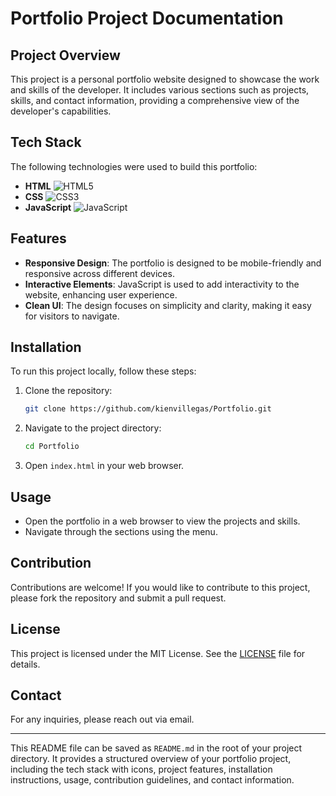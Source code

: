 # Portfolio Project Documentation

## Project Overview

This project is a personal portfolio website designed to showcase the work and skills of the developer. It includes various sections such as projects, skills, and contact information, providing a comprehensive view of the developer's capabilities.

## Tech Stack

The following technologies were used to build this portfolio:

- **HTML** ![HTML5](https://img.icons8.com/color/48/000000/html-5.png)
- **CSS** ![CSS3](https://img.icons8.com/color/48/000000/css3.png)
- **JavaScript** ![JavaScript](https://img.icons8.com/color/48/000000/javascript.png)

## Features

- **Responsive Design**: The portfolio is designed to be mobile-friendly and responsive across different devices.
- **Interactive Elements**: JavaScript is used to add interactivity to the website, enhancing user experience.
- **Clean UI**: The design focuses on simplicity and clarity, making it easy for visitors to navigate.

## Installation

To run this project locally, follow these steps:

1. Clone the repository:
   ```bash
   git clone https://github.com/kienvillegas/Portfolio.git
   ```

2. Navigate to the project directory:
   ```bash
   cd Portfolio
   ```

3. Open `index.html` in your web browser.

## Usage

- Open the portfolio in a web browser to view the projects and skills.
- Navigate through the sections using the menu.

## Contribution

Contributions are welcome! If you would like to contribute to this project, please fork the repository and submit a pull request.

## License

This project is licensed under the MIT License. See the [LICENSE](LICENSE) file for details.

## Contact

For any inquiries, please reach out via email.

---

This README file can be saved as `README.md` in the root of your project directory. It provides a structured overview of your portfolio project, including the tech stack with icons, project features, installation instructions, usage, contribution guidelines, and contact information.
